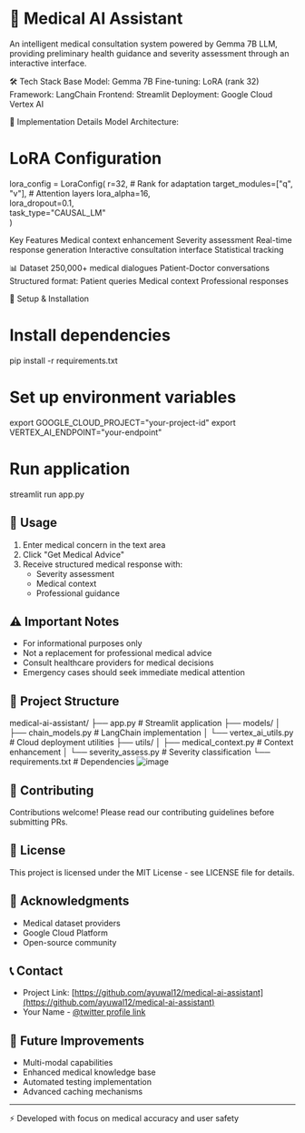 
# 🏥 Medical AI Assistant
An intelligent medical consultation system powered by Gemma 7B LLM, providing preliminary health guidance and severity assessment through an interactive interface.


🛠️ Tech Stack
Base Model: Gemma 7B
Fine-tuning: LoRA (rank 32)
Framework: LangChain
Frontend: Streamlit
Deployment: Google Cloud Vertex AI


🔧 Implementation Details
Model Architecture:
# LoRA Configuration
lora_config = LoraConfig(
    r=32,                     # Rank for adaptation
    target_modules=["q", "v"], # Attention layers
    lora_alpha=16,            
    lora_dropout=0.1,         
    task_type="CAUSAL_LM"     
)


Key Features
Medical context enhancement
Severity assessment
Real-time response generation
Interactive consultation interface
Statistical tracking


📊 Dataset
250,000+ medical dialogues
Patient-Doctor conversations
Structured format:
Patient queries
Medical context
Professional responses


🚀 Setup & Installation

# Install dependencies
pip install -r requirements.txt

# Set up environment variables
export GOOGLE_CLOUD_PROJECT="your-project-id"
export VERTEX_AI_ENDPOINT="your-endpoint"

# Run application
streamlit run app.py


## 📝 Usage
1. Enter medical concern in the text area
2. Click "Get Medical Advice"
3. Receive structured medical response with:
   - Severity assessment
   - Medical context
   - Professional guidance

## ⚠️ Important Notes
- For informational purposes only
- Not a replacement for professional medical advice
- Consult healthcare providers for medical decisions
- Emergency cases should seek immediate medical attention

## 🔄 Project Structure

medical-ai-assistant/
├── app.py                    # Streamlit application
├── models/
│   ├── chain_models.py       # LangChain implementation
│   └── vertex_ai_utils.py    # Cloud deployment utilities
├── utils/
│   ├── medical_context.py    # Context enhancement
│   └── severity_assess.py    # Severity classification
└── requirements.txt          # Dependencies
![image](https://github.com/user-attachments/assets/3043fa20-e9aa-4925-b2ed-309e3e4e93d6)



## 🤝 Contributing
Contributions welcome! Please read our contributing guidelines before submitting PRs.

## 📄 License
This project is licensed under the MIT License - see LICENSE file for details.

## 🙏 Acknowledgments
- Medical dataset providers
- Google Cloud Platform
- Open-source community

## 📞 Contact
- Project Link: [https://github.com/ayuwal12/medical-ai-assistant](https://github.com/ayuwal12/medical-ai-assistant)
- Your Name - [@twitter profile link](https://twitter.com/ayuwal12)

## 🔮 Future Improvements
- Multi-modal capabilities
- Enhanced medical knowledge base
- Automated testing implementation
- Advanced caching mechanisms

---
⚡️ Developed with focus on medical accuracy and user safety
